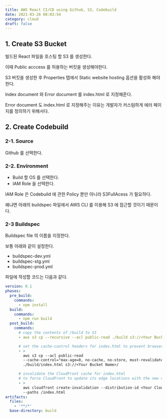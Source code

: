 ```yaml
---
title: AWS React CI/CD using Github, S3, Codebuild
date: 2021-03-26 08:03:54
category: cloud
draft: false
---
```


## 1. Create S3 Bucket

빌드된 React 파일을 호스팅 할 S3 를 생성한다.

이때 Public acccess 를 허용하는 버킷을 생성해야한다.

S3 버킷을 생성한 후 Properties 탭에서 Static website hosting 옵션을 활성화 해야한다.

Index document 와 Error document 를 index.html 로 지정해준다.

Error document 도 index.html 로 지정해주는 이유는 개발자가 커스텀하게 에러 페이지를 정의하기 위해서다.

## 2. Create Codebuild

### 2-1. Source

Github 를 선택한다.

### 2-2. Environment

- Build 할 OS 를 선택한다.
- IAM Role 을 선택한다.

IAM Role 은 Codebuild 에 관한 Policy 뿐만 아니라 S3FullAcess 가 필요하다.

왜냐면 아래의 buildspec 파일에서 AWS CLI 를 이용해 S3 에 접근할 것이기 때문이다.

### 2-3 Buildspec

Buildspec file 의 이름을 지정한다.

보통 아래와 같이 설정한다.

- buildspec-dev.yml
- buildspec-stg.yml
- buildspec-prod.yml

파일에 작성할 코드는 다음과 같다.

```yml
version: 0.1
phases:
  pre_build:
    commands:
      - npm install
  build:
    commands:
      - npm run build
  post_build:
    commands:
      # copy the contents of /build to S3
      - aws s3 cp --recursive --acl public-read ./build s3://<Your Bucket Name>/

      # set the cache-control headers for index.html to prevent browser caching
      - >
        aws s3 cp --acl public-read
        --cache-control="max-age=0, no-cache, no-store, must-revalidate"
        ./build/index.html s3://<Your Bucket Name>/

      # invalidate the CloudFront cache for index.html
      # to force CloudFront to update its edge locations with the new versions
      - >
        aws cloudfront create-invalidation --distribution-id <Your Cloudfront ID>
        --paths /index.html
artifacts:
  files:
    - '**/*'
  base-directory: build
```
